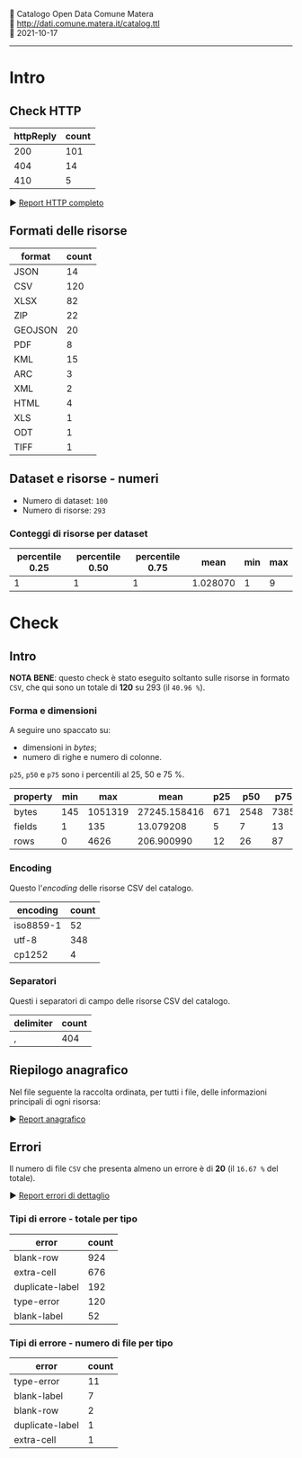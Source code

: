 🏢 Catalogo Open Data Comune Matera<br>
🔗 http://dati.comune.matera.it/catalog.ttl<br>
📅 2021-10-17

---

# Intro

## Check HTTP

| httpReply | count |
| --- | --- |
| 200 | 101 |
| 404 | 14 |
| 410 | 5 |

▶ [Report HTTP completo](./HTTPreport.csv)


## Formati delle risorse

| format | count |
| --- | --- |
| JSON | 14 |
| CSV | 120 |
| XLSX | 82 |
| ZIP | 22 |
| GEOJSON | 20 |
| PDF | 8 |
| KML | 15 |
| ARC | 3 |
| XML | 2 |
| HTML | 4 |
| XLS | 1 |
| ODT | 1 |
| TIFF | 1 |

## Dataset e risorse - numeri

- Numero di dataset: `100`
- Numero di risorse: `293`

### Conteggi di risorse per dataset

| percentile 0.25 | percentile 0.50 | percentile 0.75 | mean | min | max |
| --- | --- | --- | --- | --- | --- |
| 1 | 1 | 1 | 1.028070 | 1 | 9 |

# Check

## Intro

**NOTA BENE**: questo check è stato eseguito soltanto sulle risorse in formato `CSV`,
che qui sono un totale di **120** su 293 (il `40.96 %`).

### Forma e dimensioni

A seguire uno spaccato su:

- dimensioni in *bytes*;
- numero di righe e numero di colonne.

`p25`, `p50` e `p75` sono i percentili al 25, 50 e 75 %.

| property | min | max | mean | p25 | p50 | p75 |
| --- | --- | --- | --- | --- | --- | --- |
| bytes | 145 | 1051319 | 27245.158416 | 671 | 2548 | 7385 |
| fields | 1 | 135 | 13.079208 | 5 | 7 | 13 |
| rows | 0 | 4626 | 206.900990 | 12 | 26 | 87 |

### Encoding

Questo l'*encoding* delle risorse CSV del catalogo.

| encoding | count |
| --- | --- |
| iso8859-1 | 52 |
| utf-8 | 348 |
| cp1252 | 4 |

### Separatori

Questi i separatori di campo delle risorse CSV del catalogo.

| delimiter | count |
| --- | --- |
| , | 404 |

## Riepilogo anagrafico

Nel file seguente la raccolta ordinata, per tutti i file, delle informazioni principali di ogni risorsa:

▶ [Report anagrafico](./anagrafica.csv)


## Errori

Il numero di file `CSV` che presenta almeno un errore è di **20** (il `16.67 %` del totale).

▶ [Report errori di dettaglio](./errorsReport.csv)

### Tipi di errore - totale per tipo

| error | count |
| --- | --- |
| blank-row | 924 |
| extra-cell | 676 |
| duplicate-label | 192 |
| type-error | 120 |
| blank-label | 52 |

### Tipi di errore - numero di file per tipo

| error | count |
| --- | --- |
| type-error | 11 |
| blank-label | 7 |
| blank-row | 2 |
| duplicate-label | 1 |
| extra-cell | 1 |
